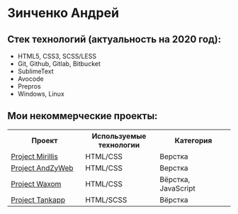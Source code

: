 # Зинченко Андрей
## Стек технологий (актуальность на 2020 год):

* HTML5, CSS3, SCSS/LESS
* Git, Github, Gitlab, Bitbucket
* SublimeText
* Avocode
* Prepros
* Windows, Linux

## Мои некоммерческие проекты:

<table width="100%">
  <tr>
    <th width="30%">
    Проект
    </th>
    <th width="30%">
    Используемые технологии
    </th>
    <th width="30%">
    Категория
    </th>
  </tr>
  <tr>
    <td><a href="https://andzyweb.github.io/mirillis/">Project Mirillis</a></td>
    <td>HTML/CSS</td>
    <td>Верстка</td>
  </tr>
  <tr>
    <td><a href="https://andzyweb.github.io/andzyweb/">Project AndZyWeb</a></td>
    <td>HTML/CSS</td>
    <td>Верстка</td>
  </tr>  
    <tr>
    <td><a href="https://andzyweb.github.io/waxomweb/">Project Waxom</a></td>
    <td>HTML/CSS</td>
    <td>Вёрстка, JavaScript</td>
  </tr>  
      <tr>
    <td><a href="https://andzyweb.github.io/tankapp/">Project Tankapp</a></td>
    <td>HTML/SCSS</td>
    <td>Вёрстка</td>
  </tr> 
  </table>
